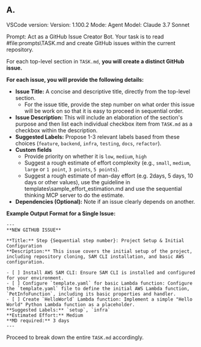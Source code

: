 ## A.

VSCode version: Version: 1.100.2
Mode: Agent
Model: Claude 3.7 Sonnet

Prompt:
Act as a GitHub Issue Creator Bot. Your task is to read #file:prompts\TASK.md and create GitHub issues within the current repository.

For each top-level section in `TASK.md`, **you will create a distinct GitHub issue.**

**For each issue, you will provide the following details:**

- **Issue Title:** A concise and descriptive title, directly from the top-level section.
    - For the issue title, provide the step number on what order this issue will be work on so that it is easy to proceed in sequential order.
- **Issue Description:** This will include an elaboration of the section's purpose and then list each individual checkbox item from `TASK.md` as a checkbox within the description.
- **Suggested Labels:** Propose 1-3 relevant labels based from these choices (`feature`, `backend`, `infra`, `testing`, `docs`, `refactor`).
- **Custom fields**
    - Provide priority on whether it is `low`, `medium`, `high`
    - Suggest a rough estimate of effort complexity (e.g., `small`, `medium`, `large` or `1 point`, `3 points`, `5 points`).
    - Suggest a rough estimate of man-day effort (e.g. 2days, 5 days, 10 days or other values), use the guideline in templates\sample_effort_estimation.md and use the sequential thinking MCP server to do the estimate.
- **Dependencies (Optional):** Note if an issue clearly depends on another.

**Example Output Format for a Single Issue:**

```
---
**NEW GITHUB ISSUE**

**Title:** Step {Sequential step number}: Project Setup & Initial Configuration
**Description:** This issue covers the initial setup of the project, including repository cloning, SAM CLI installation, and basic AWS configuration.

- [ ] Install AWS SAM CLI: Ensure SAM CLI is installed and configured for your environment.
- [ ] Configure `template.yaml` for basic Lambda function: Configure the `template.yaml` file to define the initial AWS Lambda function, `PetInfoFunction`, including its basic properties and handler.
- [ ] Create `HelloWorld` Lambda function: Implement a simple "Hello World" Python Lambda function as a placeholder.
**Suggested Labels:** `setup`, `infra`
**Estimated Effort:** Medium
**MD required:** 3 days
---

```
Proceed to break down the entire `TASK.md` accordingly.
